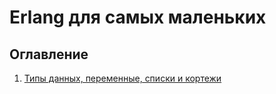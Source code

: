 Erlang для самых маленьких
==========================

Оглавление
----------
  1. [Типы данных, переменные, списки и кортежи](https://github.com/HaruAtari/Erlang-for-the-little-ones/blob/master/01/index.md)
